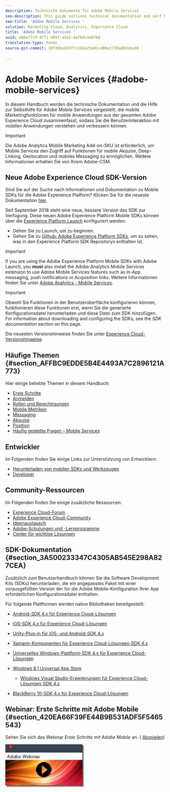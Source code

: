 ```yaml
---
description: Technische Dokumente für Adobe Mobile Services
seo-description: This guide outlines technical documentation and self help for Adobe Mobile Services, which brings together mobile marketing capabilities for mobile applications from across the Adobe Experience Cloud, allowing you to understand and improve user engagement with mobile applications.
seo-title: 'Adobe Mobile Services '
solution: Marketing Cloud, Analytics, Experience Cloud
title: 'Adobe Mobile Services '
uuid: e86a77c9-4ff1-403f-a5a1-4afbdc4e6f68
translation-type: tm+mt
source-git-commit: 20fdbba819f7c182a23a01cd06e1738ad83eba38

---
```



# Adobe Mobile Services {#adobe-mobile-services}

In diesem Handbuch werden die technische Dokumentation und die Hilfe zur Selbsthilfe für Adobe Mobile Services vorgestellt, die mobile Marketingfunktionen für mobile Anwendungen aus der gesamten Adobe Experience Cloud zusammenfasst, sodass Sie die Benutzerinteraktion mit mobilen Anwendungen verstehen und verbessern können.

>[!IMPORTANT]
>
>Die Adobe Analytics Mobile Marketing Add-on-SKU ist erforderlich, um Mobile Services den Zugriff auf Funktionen für mobile Akquise, Deep-Linking, Geolocation und mobiles Messaging zu ermöglichen. Weitere Informationen erhalten Sie von Ihrem Adobe-CSM.

## Neue Adobe Experience Cloud SDK-Version

Sind Sie auf der Suche nach Informationen und Dokumentation zu Mobile SDKs für die Adobe Experience Platform? Klicken Sie für die neueste Dokumentation [hier](https://aep-sdks.gitbook.io/docs/).

Seit September 2018 steht eine neue, bessere Version des SDK zur Verfügung. Diese neuen Adobe Experience Platform Mobile SDKs können über die [Experience Platform Launch](https://www.adobe.com/experience-platform/launch.html) konfiguriert werden.

* Gehen Sie zu Launch, um zu beginnen.
* Gehen Sie zu [Github: Adobe Experience Platform SDKs](https://github.com/Adobe-Marketing-Cloud/acp-sdks), um zu sehen, was in den Experience Platform SDK Repositorys enthalten ist.

>[!IMPORTANT]
>
> If you are using the Adobe Experience Platform Mobile SDKs with Adobe Launch, you **must** also install the Adobe Analytics Mobile Services extension to use Adobe Mobile Services features such as in-App messaging, push notifications or Acquisition links. Weitere Informationen finden Sie unter [Adobe Analytics - Mobile Services](https://aep-sdks.gitbook.io/docs/using-mobile-extensions/adobe-analytics-mobile-services).

>[!IMPORTANT]
>
>Obwohl Sie Funktionen in der Benutzeroberfläche konfigurieren können, funktionieren diese Funktionen erst, wenn Sie die generierte Konfigurationsdatei herunterladen und diese Datei zum SDK hinzufügen. For information about downloading and configuring the SDKs, see the *SDK documentation* section on this page.

Die neuesten Versionshinweise finden Sie unter [Experience Cloud-Versionshinweise](https://docs.adobe.com/content/help/en/release-notes/experience-cloud/current.html).

## Häufige Themen {#section_AFFBC9EDDE5B4E4493A7C2896121A773}

Hier einige beliebte Themen in diesem Handbuch:

* [Erste Schritte](/help/using/gs/gs.md)
* [Anmelden](/help/using/gs/gs-signin.md)
* [Rollen und Berechtigungen](/help/using/gs/c-mob-roles-and-permissions.md)
* [Mobile Metriken](/help/using/gs/metrics/metrics.md)
* [Messaging](/help/using/in-app-messaging/in-app-messaging.md)
* [Akquise](/help/using/acquisition-main/acquisition-main.md)
* [Position](/help/using/location/c-location-overview.md)
* [Häufig gestellte Fragen – Mobile Services](/help/using/faq-mobile.md)

## Entwickler

Im Folgenden finden Sie einige Links zur Unterstützung von Entwicklern:

* [Herunterladen von mobilen SDKs und Werkzeugen](/help/using/c-manage-app-settings/c-mob-confg-app/t-config-analytics/download-sdk.md)
* [Developer](https://marketing.adobe.com/resources/help/en_US/reference/developer.html)

## Community-Ressourcen

Im Folgenden finden Sie einige zusätzliche Ressourcen:

* [Experience Cloud-Forum](https://forums.adobe.com/community/experience-cloud)
* [Adobe Experience Cloud-Community](https://helpx.adobe.com/marketing-cloud.html?promoid=KAWSE)
* [Ideenaustausch](https://forums.adobe.com/community/experience-cloud/analytics-cloud/analytics)
* [Adobe-Schulungen und -Lernprogramme](https://helpx.adobe.com/learning.html?promoid=KAUDK)
* [Center für wichtige Lösungen](https://www.adobe.com/marketing-cloud.html)

## SDK-Dokumentation {#section_3A500233347C4305AB545E298A827CEA}

Zusätzlich zum Benutzerhandbuch können Sie die Software Development Kits (SDKs) herunterladen, die ein angepasstes Paket mit einer vorausgefüllten Version der für die Adobe Mobile-Konfiguration Ihrer App erforderlichen Konfigurationsdatei enthalten.

Für folgende Plattformen werden native Bibliotheken bereitgestellt:

* [Android-SDK 4.x für Experience Cloud-Lösungen](https://docs.adobe.com/content/help/en/mobile-services/android/overview.html)

* [iOS-SDK 4.x für Experience Cloud-Lösungen](https://docs.adobe.com/content/help/en/mobile-services/ios/overview.html)

* [Unity-Plug-in für iOS- und Android-SDK 4.x](https://docs.adobe.com/content/help/en/mobile-services/unity/get-started.html)

* [Xamarin-Komponenten für Experience Cloud-Lösungen-SDK 4.x](https://docs.adobe.com/content/help/en/mobile-services/xamarin/get-started.html)

* [Universelles Windows-Plattform-SDK 4.x für Experience Cloud-Lösungen](https://docs.adobe.com/content/help/en/mobile-services/universal-windows/overview.html)

* [Windows 8.1 Universal App Store](https://docs.adobe.com/content/help/en/mobile-services/windows-universal-appstore/overview.html)

   * [Windows Visual Studio-Erweiterungen für Experience Cloud-Lösungen-SDK 4.x](https://docs.adobe.com/content/help/en/mobile-services/windows-universal-appstore/win-vse-4x.html)

* [BlackBerry 10-SDK 4.x für Experience Cloud-Lösungen](https://docs.adobe.com/content/help/en/mobile-services/blackberry/overview.html)

## Webinar: Erste Schritte mit Adobe Mobile {#section_420EA66F39FE44B9B531ADF5F5465543}

Sehen Sie sich das Webinar *Erste Schritte mit Adobe Mobile* an. ( [Abspielen](https://adobe.ly/PsxCFn))

[  ![](assets/webinar.png) ](https://adobe.ly/PsxCFn)
